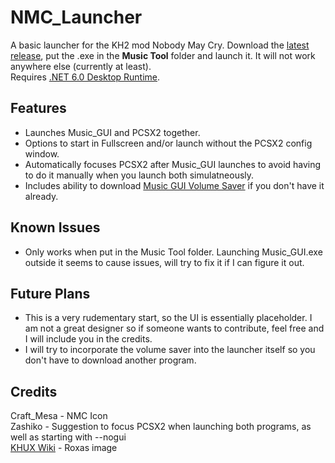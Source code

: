 # NMC_Launcher
A basic launcher for the KH2 mod Nobody May Cry. Download the [latest release](https://github.com/benr0th/NMC_Launcher/releases/tag/latest), put the .exe in the **Music Tool** folder and launch it. It will not work anywhere else (currently at least).<br>
Requires [.NET 6.0 Desktop Runtime](https://dotnet.microsoft.com/en-us/download/dotnet/6.0).

## Features
- Launches Music_GUI and PCSX2 together.
- Options to start in Fullscreen and/or launch without the PCSX2 config window.
- Automatically focuses PCSX2 after Music_GUI launches to avoid having to do it manually when you launch both simulatneously.
- Includes ability to download [Music GUI Volume Saver](https://github.com/benr0th/Music-GUI-Volume-Saver) if you don't have it already.

## Known Issues
- Only works when put in the Music Tool folder. Launching Music_GUI.exe outside it seems to cause issues, will try to fix it if I can figure it out.

## Future Plans
- This is a very rudementary start, so the UI is essentially placeholder. I am not a great designer so if someone wants to contribute, feel free and I will include you in the credits.
- I will try to incorporate the volume saver into the launcher itself so you don't have to download another program.

## Credits
Craft_Mesa - NMC Icon<br>
Zashiko - Suggestion to focus PCSX2 when launching both programs, as well as starting with --nogui<br>
[KHUX Wiki](https://www.khuxwiki.com/wiki/File:Roxas_Art_(EX)_6%E2%98%85_KHUX.png) - Roxas image<br>
